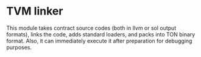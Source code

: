 # TVM linker

This module takes contract source codes (both in llvm or sol 
output formats), links the code, adds standard loaders,
and packs into TON binary format. Also, it can immediately
execute it after preparation for debugging purposes.
